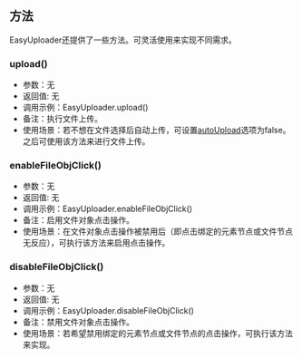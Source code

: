## 方法

EasyUploader还提供了一些方法。可灵活使用来实现不同需求。

### upload()

* 参数：无
* 返回值: 无
* 调用示例：EasyUploader.upload()
* 备注：执行文件上传。
* 使用场景：若不想在文件选择后自动上传，可设置[autoUpload](options.md#autoupload)选项为false。之后可使用该方法来进行文件上传。

### enableFileObjClick()

* 参数：无
* 返回值: 无
* 调用示例：EasyUploader.enableFileObjClick()
* 备注：启用文件对象点击操作。
* 使用场景：在文件对象点击操作被禁用后（即点击绑定的元素节点或文件节点无反应），可执行该方法来启用点击操作。

### disableFileObjClick()

* 参数：无
* 返回值: 无
* 调用示例：EasyUploader.disableFileObjClick()
* 备注：禁用文件对象点击操作。
* 使用场景：若希望禁用绑定的元素节点或文件节点的点击操作，可执行该方法来实现。